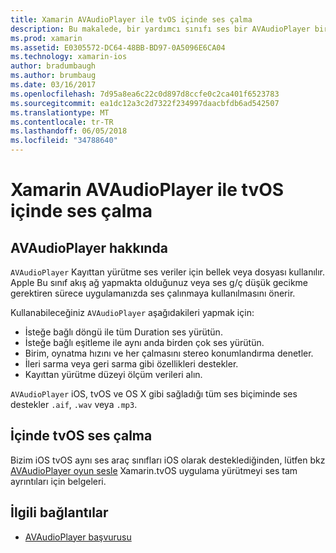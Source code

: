 ```yaml
---
title: Xamarin AVAudioPlayer ile tvOS içinde ses çalma
description: Bu makalede, bir yardımcı sınıfı ses bir AVAudioPlayer bir Xamarin.iOS uygulaması kullanarak kayıttan yürütmeyi denetlemek için nasıl kullanılacağı gösterilmektedir.
ms.prod: xamarin
ms.assetid: E0305572-DC64-48BB-BD97-0A5096E6CA04
ms.technology: xamarin-ios
author: bradumbaugh
ms.author: brumbaug
ms.date: 03/16/2017
ms.openlocfilehash: 7d95a8ea6c22c0d897d8ccfe0c2ca401f6523783
ms.sourcegitcommit: ea1dc12a3c2d7322f234997daacbfdb6ad542507
ms.translationtype: MT
ms.contentlocale: tr-TR
ms.lasthandoff: 06/05/2018
ms.locfileid: "34788640"
---
```

# <a name="playing-sound-in-tvos-with-avaudioplayer-in-xamarin"></a>Xamarin AVAudioPlayer ile tvOS içinde ses çalma

## <a name="about-the-avaudioplayer"></a>AVAudioPlayer hakkında

`AVAudioPlayer` Kayıttan yürütme ses veriler için bellek veya dosyası kullanılır. Apple Bu sınıf akış ağ yapmakta olduğunuz veya ses g/ç düşük gecikme gerektiren sürece uygulamanızda ses çalınmaya kullanılmasını önerir.

Kullanabileceğiniz `AVAudioPlayer` aşağıdakileri yapmak için:

- İsteğe bağlı döngü ile tüm Duration ses yürütün.
- İsteğe bağlı eşitleme ile aynı anda birden çok ses yürütün.
- Birim, oynatma hızını ve her çalmasını stereo konumlandırma denetler.
- İleri sarma veya geri sarma gibi özellikleri destekler.
- Kayıttan yürütme düzeyi ölçüm verileri alın.

`AVAudioPlayer` iOS, tvOS ve OS X gibi sağladığı tüm ses biçiminde ses destekler `.aif`, `.wav` veya `.mp3`.

## <a name="playing-sounds-in-tvos"></a>İçinde tvOS ses çalma

Bizim iOS tvOS aynı ses araç sınıfları iOS olarak desteklediğinden, lütfen bkz [AVAudioPlayer oyun sesle](http://developer.xamarin.com/recipes/ios/media/sound/avaudioplayer/) Xamarin.tvOS uygulama yürütmeyi ses tam ayrıntıları için belgeleri.



## <a name="related-links"></a>İlgili bağlantılar

- [AVAudioPlayer başvurusu](https://developer.apple.com/library/ios/documentation/AVFoundation/Reference/AVAudioPlayerClassReference/)
